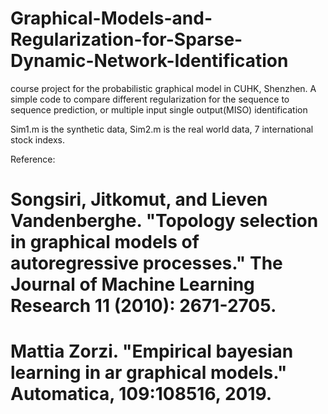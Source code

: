 # Graphical-Models-and-Regularization-for-Sparse-Dynamic-Network-Identification
course project for the probabilistic graphical model in CUHK, Shenzhen. A simple code to compare different regularization for the sequence to sequence prediction, or multiple input single output(MISO) identification

Sim1.m is the synthetic data, 
Sim2.m is the real world data, 7 international stock indexs. 


Reference: 
# Songsiri, Jitkomut, and Lieven Vandenberghe. "Topology selection in graphical models of autoregressive processes." The Journal of Machine Learning Research 11 (2010): 2671-2705.

# Mattia Zorzi. "Empirical bayesian learning in ar graphical models." Automatica, 109:108516, 2019.

